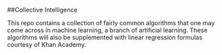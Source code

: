 ##Collective Intelligence

This repo contains a collection of fairly common algorithms that one may come
across in machine learning, a branch of artificial learning.  These algorithms
will also be supplemented with linear regression formulas courtesy of Khan
Academy.
